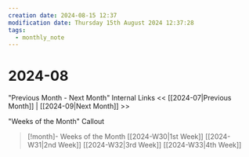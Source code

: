 ```yaml
---
creation date: 2024-08-15 12:37
modification date: Thursday 15th August 2024 12:37:28
tags:
  - monthly_note
---
```



# 2024-08

"Previous Month - Next Month" Internal Links
<< [[2024-07|Previous Month]] | [[2024-09|Next Month]] >>

"Weeks of the Month" Callout
> [!month]- Weeks of the Month
> [[2024-W30|1st Week]]
> [[2024-W31|2nd Week]]
> [[2024-W32|3rd Week]]
> [[2024-W33|4th Week]]